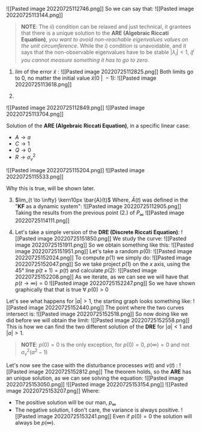 ![[Pasted image 20220725112746.png]]
So we can say that:
![[Pasted image 20220725113144.png]]

> **NOTE**:
> The $ii)$ condition can be relaxed and just technical, it grantees that there is a unique solution to the **ARE (Algebraic Riccati Equation)**, *you want to avoid non-reachable eigenvalues values on the unit circumference*.
> While the $i)$ condition is unavoidable, and it says that the non-observable eigenvalues have to be stable $|\lambda_i| \lt 1$, *if you cannot measure something it has to go to zero*.

1. $lim$ of the error $\tilde{x}$ :
![[Pasted image 20220725112825.png]]
Both limits go to $0$, no matter the initial value $\tilde{x}(0 \ | \ -1)$:
![[Pasted image 20220725113618.png]]


2. 
![[Pasted image 20220725112849.png]]
![[Pasted image 20220725113704.png]]

Solution of the **ARE (Algebraic Riccati Equation)**, in a specific linear case:
- $A \to a$
- $C \to 1$
- $Q \to 0$
- $R \to \sigma_v^2$

![[Pasted image 20220725115204.png]]
![[Pasted image 20220725115533.png]]

Why this is true, will be shown later.

3. $lim_{t \to \infty} \kern10px \bar{A}(t)$ 
Where, $\bar{A}(t)$ was defined in the "**KF** as a dynamic system":
![[Pasted image 20220725112905.png]]
Taking the results from the previous point (2.) of $P_{\infty}$
![[Pasted image 20220725114111.png]]

7. Let's take a simple version of the **DRE (Discrete Riccati Equation)**:
![[Pasted image 20220725151850.png]]
We study the curve:
![[Pasted image 20220725151911.png]]
So we obtain something like this:
![[Pasted image 20220725151951.png]]
Let's take a random $p(0)$:
![[Pasted image 20220725152024.png]]
To compute $p(1)$ we simply do:
![[Pasted image 20220725152047.png]]
So we take project $p(1)$ on the $x$ axis, using the $45°$ line $p(t+1) = p(t)$ and calculate $p(2)$:
![[Pasted image 20220725152208.png]]
As we iterate, as we can see we will have that $p(t \to \infty) = 0$
![[Pasted image 20220725152247.png]]
So we have shown graphically that that is true $\forall \ p(0) \gt 0$

Let's see what happens for $|a| \gt 1$, the starting graph looks something like:
![[Pasted image 20220725152440.png]]
The point where the two curves intersect is:
![[Pasted image 20220725152518.png]]
So now doing like we did before we will obtain the limit:
![[Pasted image 20220725152558.png]]
This is how we can find the two different solution of the **DRE** for $|a| \lt 1$ and $|a| \gt 1$.

> **NOTE**:
> $p(0) = 0$ is the only exception, for $p(0) = 0$, $p(\infty) = 0$ and not $\sigma_v^2 \left(a^2 -1 \right)$

Let's now see the case with the disturbance processes $w(t)$ and $v(t)$ : 
![[Pasted image 20220725152812.png]]
The theorem holds, so the **ARE** has an unique solution, as we can see solving the equation:
![[Pasted image 20220725153050.png]]
![[Pasted image 20220725153154.png]]
![[Pasted image 20220725153207.png]]
Where:
- The positive solution will be our man, $p_{\infty}$
- The negative solution, I don't care, the variance is always positive.
![[Pasted image 20220725153241.png]]
Even if $p(0) = 0$ the solution will always be $p(\infty)$.
